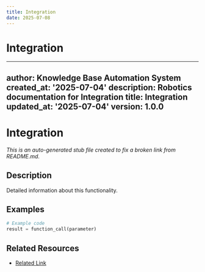 ```yaml
---
title: Integration
date: 2025-07-08
---
```


# Integration

---
author: Knowledge Base Automation System
created_at: '2025-07-04'
description: Robotics documentation for Integration
title: Integration
updated_at: '2025-07-04'
version: 1.0.0
---

# Integration

*This is an auto-generated stub file created to fix a broken link from README.md.*

## Description

Detailed information about this functionality.

## Examples

```python
# Example code
result = function_call(parameter)
```

## Related Resources

- [Related Link](./related_resource.md)
